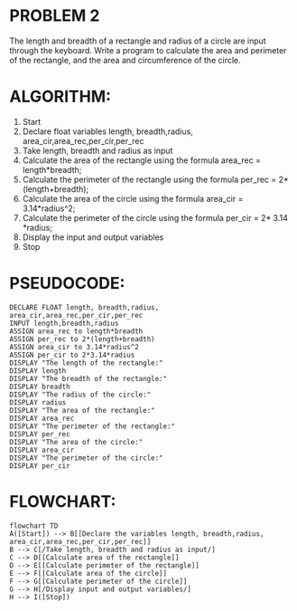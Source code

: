 # PROBLEM 2
The length and breadth of a rectangle and radius of a circle are input through the keyboard. Write a program to calculate the area and perimeter of the rectangle, and the area and circumference of the circle.

# ALGORITHM:
1. Start
2. Declare float variables length, breadth,radius, area_cir,area_rec,per_cir,per_rec
3. Take length, breadth and radius as input
4. Calculate the area of the rectangle using the formula area_rec = length*breadth;
5. Calculate the perimeter of the rectangle using the formula per_rec = 2*(length+breadth);
6. Calculate the area of the circle using the formula area_cir = 3.14*radius^2;
7. Calculate the perimeter of the circle using the formula per_cir = 2* 3.14 *radius;
8. Display the input and output variables
9. Stop


# PSEUDOCODE:

```pseudocode
DECLARE FLOAT length, breadth,radius, area_cir,area_rec,per_cir,per_rec
INPUT length,breadth,radius
ASSIGN area_rec to length*breadth
ASSIGN per_rec to 2*(length+breadth)
ASSIGN area_cir to 3.14*radius^2
ASSIGN per_cir to 2*3.14*radius
DISPLAY "The length of the rectangle:"
DISPLAY length
DISPLAY "The breadth of the rectangle:"
DISPLAY breadth
DISPLAY "The radius of the circle:"
DISPLAY radius
DISPLAY "The area of the rectangle:"
DISPLAY area_rec
DISPLAY "The perimeter of the rectangle:"
DISPLAY per_rec
DISPLAY "The area of the circle:"
DISPLAY area_cir
DISPLAY "The perimeter of the circle:"
DISPLAY per_cir
```

# FLOWCHART:

```mermaid
flowchart TD
A([Start]) --> B[[Declare the variables length, breadth,radius, area_cir,area_rec,per_cir,per_rec]]
B --> C[/Take length, breadth and radius as input/]
C --> D[[Calculate area of the rectangle]]
D --> E[[Calculate perimeter of the rectangle]]
E --> F[[Calculate area of the circle]]
F --> G[[Calculate perimeter of the circle]]
G --> H[/Display input and output variables/]
H --> I([Stop])

```